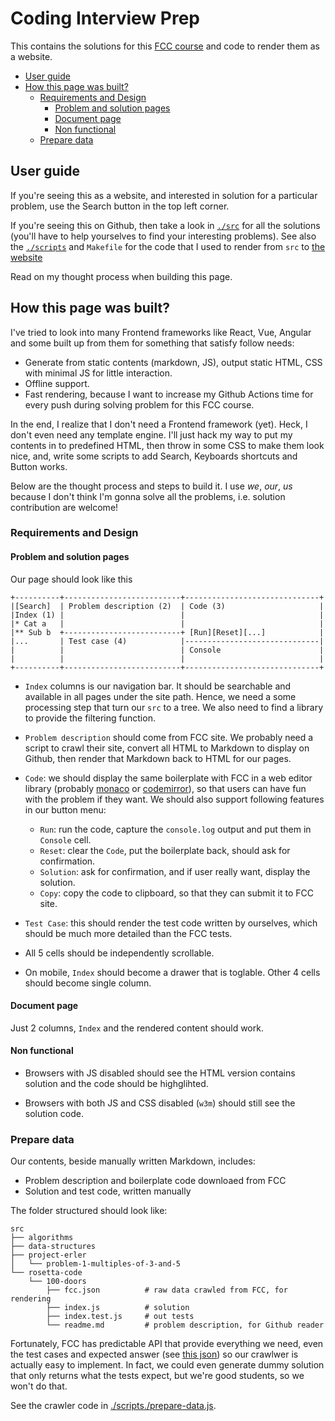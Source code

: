 # Coding Interview Prep

This contains the solutions for this [FCC course][fcc_interview] and code to
render them as a website.

<!-- toc -->

- [User guide](#user-guide)
- [How this page was built?](#how-this-page-was-built)
  - [Requirements and Design](#requirements-and-design)
    - [Problem and solution pages](#problem-and-solution-pages)
    - [Document page](#document-page)
    - [Non functional](#non-functional)
  - [Prepare data](#prepare-data)

<!-- tocstop -->

## User guide

If you're seeing this as a website, and interested in solution for a particular
problem, use the Search button in the top left corner.

If you're seeing this on Github, then take a look in [`./src`](./src) for all
the solutions (you'll have to help yourselves to find your interesting
problems). See also the [`./scripts`](./scripts) and `Makefile` for the code
that I used to render from `src` to [the website](TODO)

Read on my thought process when building this page.

## How this page was built?

I've tried to look into many Frontend frameworks like React, Vue, Angular and
some built up from them for something that satisfy follow needs:

- Generate from static contents (markdown, JS), output static HTML, CSS with
  minimal JS for little interaction.
- Offline support.
- Fast rendering, because I want to increase my Github Actions time for every
  push during solving problem for this FCC course.

In the end, I realize that I don't need a Frontend framework (yet). Heck, I
don't even need any template engine. I'll just hack my way to put my contents in
to predefined HTML, then throw in some CSS to make them look nice, and, write
some scripts to add Search, Keyboards shortcuts and Button works.

Below are the thought process and steps to build it. I use _we_, _our_, _us_
because I don't think I'm gonna solve all the problems, i.e. solution
contribution are welcome!

### Requirements and Design

#### Problem and solution pages

Our page should look like this

```
+----------+--------------------------+------------------------------+
|[Search]  | Problem description (2)  | Code (3)                     |
|Index (1) |                          |                              |
|* Cat a   |                          |                              |
|** Sub b  +--------------------------+ [Run][Reset][...]            |
|...       | Test case (4)            |------------------------------|
|          |                          | Console                      |
|          |                          |                              |
+----------+--------------------------+------------------------------+
```

- `Index` columns is our navigation bar. It should be searchable and available
  in all pages under the site path. Hence, we need a some processing step that
  turn our `src` to a tree. We also need to find a library to provide the
  filtering function.

- `Problem description` should come from FCC site. We probably need a script to
  crawl their site, convert all HTML to Markdown to display on Github, then
  render that Markdown back to HTML for our pages.

- `Code`: we should display the same boilerplate with FCC in a web editor
  library (probably [monaco][monaco] or [codemirror][codemirror]), so that users
  can have fun with the problem if they want. We should also support following
  features in our button menu:

  - `Run`: run the code, capture the `console.log` output and put them in
    `Console` cell.
  - `Reset`: clear the `Code`, put the boilerplate back, should ask for
    confirmation.
  - `Solution`: ask for confirmation, and if user really want, display the
    solution.
  - `Copy`: copy the code to clipboard, so that they can submit it to FCC site.

- `Test Case`: this should render the test code written by ourselves, which
  should be much more detailed than the FCC tests.

- All 5 cells should be independently scrollable.

- On mobile, `Index` should become a drawer that is toglable. Other 4 cells
  should become single column.

#### Document page

Just 2 columns, `Index` and the rendered content should work.

#### Non functional

- Browsers with JS disabled should see the HTML version contains solution and
  the code should be highglihted.

- Browsers with both JS and CSS disabled (`w3m`) should still see the solution
  code.

### Prepare data

Our contents, beside manually written Markdown, includes:

- Problem description and boilerplate code downloaed from FCC
- Solution and test code, written manually

The folder structured should look like:

```
src
├── algorithms
├── data-structures
├── project-erler
│   └── problem-1-multiples-of-3-and-5
└── rosetta-code
    └── 100-doors
        ├── fcc.json          # raw data crawled from FCC, for rendering
        ├── index.js          # solution
        ├── index.test.js     # out tests
        └── readme.md         # problem description, for Github reader
```

Fortunately, FCC has predictable API that provide everything we need, even the
test cases and expected answer (see [this json][fcc_interview_rosetta_24_game])
so our crawlwer is actually easy to implement. In fact, we could even generate
dummy solution that only returns what the tests expect, but we're good students,
so we won't do that.

See the crawler code in [./scripts./prepare-data.js](./scripts/prepare-data.js).

<!-- ref -->

[fcc_interview]: https://www.freecodecamp.org/learn/coding-interview-prep/
[monaco]: https://microsoft.github.io/monaco-editor/
[codemirror]: https://codemirror.net
[fcc_interview_rosetta_24_game]:
  https://www.freecodecamp.org/page-data/learn/coding-interview-prep/rosetta-code/24-game/page-data.json
